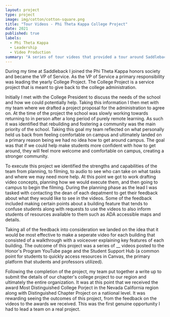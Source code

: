 ```yaml
---
layout: project
type: project
image: img/cotton/cotton-square.png
title: "Tour Videos - Phi Theta Kappa College Project"
date: 2021
published: true
labels:
  - Phi Theta Kappa
  - Leadership
  - Video Production
summary: "A series of tour videos that provided a tour around Saddleback Community College campus with descriptions of how to get around each building. "
---
```


During my time at Saddleback I joined the Phi Theta Kappa honors society and became the VP of Service. As the VP of Service a primary responsibility was leading the yearly College Project. The College Project is a service project that is meant to give back to the college administration. 

Initially I met with the College President to discuss the needs of the school and how we could potentially help. Taking this information I then met with my team where we drafted a project proposal for the administration to agree on. At the time of the project the school was slowly working towards returning to in person after a long period of purely remote learning. As such it was identified that rebuilding and fostering a community was the main priority of the school. Taking this goal my team reflected on what personally held us back from feeling comfortable on campus and ultimately landed on a primary reason being we had no idea how to get around campus. The goal was that if we could help make students more confident with how to get around, they will feel more welcome and comfortable on campus, creating a stronger community. 

To execute this project we identified the strengths and capabilities of the team from planning, to filming, to audio to see who can take on what tasks and where we may need more help. At this point we got to work drafting video concepts, planning how we would execute them, and then going to campus to begin the filming. During the planning phase as the lead I was tasked with contacting the dean of each depatment to get their feedback about what they would like to see in the videos. Some of the feedback included making certain points about a building feature that tends to confuse students along with requests to use the videos to also inform students of resources available to them such as ADA accessible maps and details. 

Taking all of the feedback into consideration we landed on the idea that it would be most effective to make a seperate video for each building that consisted of a walkthrough with a voiceover explaining key features of each building. The outcome of this project was a series of __ videos posted to the Honor's Program YouTube page and the Student Support Hub (a common point for students to quickly access resources in Canvas, the primary platform that students and professors utilized). 

Following the completion of the project, my team put together a write up to submit the details of our chapter's college project to our region and ultimately the entire organization. It was at this point that we received the award Most Distinguished College Porject in the Nevada California region along with Distinguished Chapter Project on a natiional level. It was rewarding seeing the outcomes of this project, from the feedback on the videos to the awards we received. This was the first genuine opportunity I had to lead a team on a real project. 
